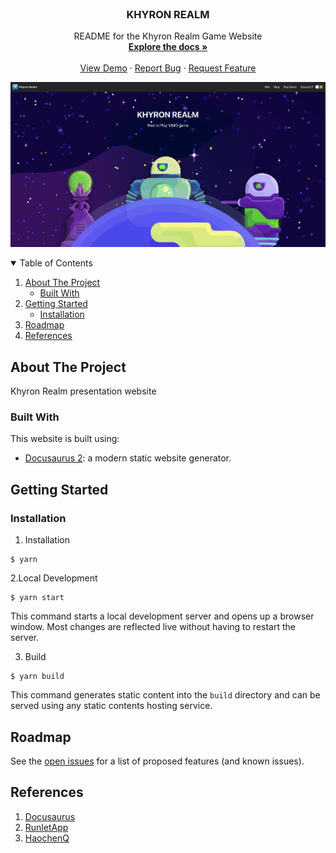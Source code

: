 <!-- PROJECT LOGO -->
<br />
<p align="center">
  <a href="https://github.com/khyron-realm/game-website">
  </a>

  <h3 align="center">KHYRON REALM</h3>

  <p align="center">
    README for the Khyron Realm Game Website
    <br />
    <a href="https://github.com/khyron-realm/game-website"><strong>Explore the docs »</strong></a>
    <br />
    <br />
    <a href="https://khyron-realm.com">View Demo</a>
    ·
    <a href="https://github.com/khyron-realm/game-website/issues">Report Bug</a>
    ·
    <a href="https://github.com/khyron-realm/game-website/issues">Request Feature</a>
  </p>
</p>

![image](screenshot.png)

<!-- TABLE OF CONTENTS -->
<details open="open">
  <summary>Table of Contents</summary>
  <ol>
    <li>
      <a href="#about-the-project">About The Project</a>
      <ul>
        <li><a href="#built-with">Built With</a></li>
      </ul>
    </li>
    <li>
      <a href="#getting-started">Getting Started</a>
      <ul>
        <li><a href="#installation">Installation</a></li>
      </ul>
    </li>
    <li><a href="#roadmap">Roadmap</a></li>
    <li><a href="#references">References</a></li>
  </ol>
</details>



<!-- ABOUT THE PROJECT -->
## About The Project

Khyron Realm presentation website

### Built With

This website is built using:

* [Docusaurus 2](https://docusaurus.io/): a modern static website generator.

<!-- GETTING STARTED -->
## Getting Started

### Installation

1. Installation
```
$ yarn
```
2.Local Development
```
$ yarn start
```
This command starts a local development server and opens up a browser window. Most changes are reflected live without having to restart the server.

3. Build
```
$ yarn build
```
This command generates static content into the `build` directory and can be served using any static contents hosting service.

<!-- ROADMAP -->
## Roadmap

See the [open issues](https://github.com/khyron-realm/game-website/issues) for a list of proposed features (and known issues).


<!-- REFERENCES -->
## References

1. [Docusaurus](https://github.com/facebook/docusaurus)
1. [RunletApp](https://github.com/runletapp/website)
1. [HaochenQ](https://github.com/HaochenQ/Haochen-Blog)
